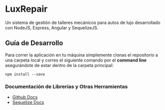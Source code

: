 # LuxRepair
Un sistema de gestión de talleres mecánicos para autos de lujo desarrollado con NodeJS, Express, Angular y SequelizeJS.

## Guía de Desarrollo
Para correr la aplicación en tu máquina simplemente clonas el repositorio a una carpeta local y corres el siguiente comando por el **command line** asegurándote de estar dentro de la carpeta principal:
```
npm install --save
```

### Documentación de Librerías y Otras Herramientas
* [Github Docs](https://guides.github.com)
* [Sequelize Docs](http://docs.sequelizejs.com)
